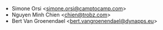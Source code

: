 - Simone Orsi \<<simone.orsi@camptocamp.com>\>
- Nguyen Minh Chien \<<chien@trobz.com>\>
- Bert Van Groenendael \<<bert.vangroenendael@dynapps.eu>\>

